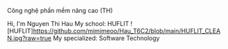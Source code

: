 Công nghệ phần mềm nâng cao (TH)

Hi, I'm Nguyen Thi Hau
My school: HUFLIT
![HUFLIT]https://github.com/mimimeoo/Hau_T6C2/blob/main/HUFLIT_CLEAN.jpg?raw=true
My specialized: Software Technology
